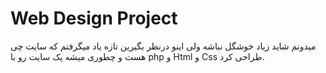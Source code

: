 # Web Design Project

میدونم شاید زیاد خوشگل نباشه ولی اینو درنظر بگیرین تازه یاد میگرفتم که سایت چی هست و چطوری میشه یک سایت رو با php و Html و Css طراحی کرد.
